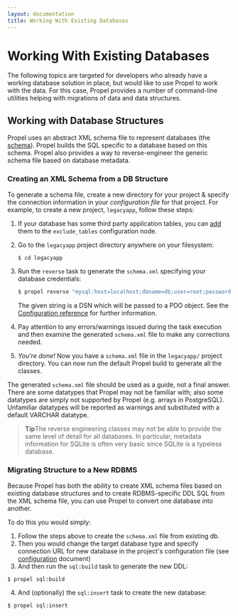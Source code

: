 ```yaml
---
layout: documentation
title: Working With Existing Databases
---
```


# Working With Existing Databases #

The following topics are targeted for developers who already have a working database solution in place, but would like to use Propel to work with the data. For this case, Propel provides a number of command-line utilities helping with migrations of data and data structures.

## Working with Database Structures ##

Propel uses an abstract XML schema file to represent databases (the [schema](/documentation/reference/schema.html)). Propel builds the SQL specific to a database based on this schema. Propel also provides a way to reverse-engineer the generic schema file based on database metadata.

### Creating an XML Schema from a DB Structure ###

To generate a schema file, create a new directory for your project & specify the connection information in your *configuration file* for that project. For example, to create a new project, `legacyapp`, follow these steps:

1. If your database has some third party application tables, you can [add](/documentation/reference/configuration-file.html#exclude-tables) them to the `exclude_tables` configuration node.

2. Go to the `legacyapp` project directory anywhere on your filesystem:

   ```bash
   $ cd legacyapp
   ```
3. Run the `reverse` task to generate the `schema.xml` specifying your database credentials:

   ```bash
   $ propel reverse "mysql:host=localhost;dbname=db;user=root;password=pwd"
   ```
  
   The given string is a DSN which will be passed to a PDO object. See the [Configuration reference](/documentation/reference/configuration-file.html#dsn) for further information.

4. Pay attention to any errors/warnings issued during the task execution and then examine the generated `schema.xml` file to make any corrections needed.

5. _You're done!_ Now you have a `schema.xml` file in the `legacyapp/` project directory. You can now run the default Propel build to generate all the classes.

The generated `schema.xml` file should be used as a guide, not a final answer. There are some datatypes that Propel may not be familiar with; also some datatypes are simply not supported by Propel (e.g. arrays in PostgreSQL). Unfamiliar datatypes will be reported as warnings and substituted with a default VARCHAR datatype.

>**Tip**The reverse engineering classes may not be able to provide the same level of detail for all databases. In particular, metadata information for SQLite is often very basic since SQLite is a typeless database.

### Migrating Structure to a New RDBMS ###

Because Propel has both the ability to create XML schema files based on existing database structures and to create RDBMS-specific DDL SQL from the XML schema file, you can use Propel to convert one database into another.

To do this you would simply:

 1. Follow the steps above to create the `schema.xml` file from existing db.
 2. Then you would change the target database type and specify connection URL for new database in the project's configuration file (see [configuration](/documentation/10-configuration.html) document)
 3. And then run the `sql:build` task to generate the new DDL:

  ```bash
  $ propel sql:build
  ```
 4. And (optionally) the `sql:insert` task to create the new database:

  ```bash
  $ propel sql:insert
  ```
